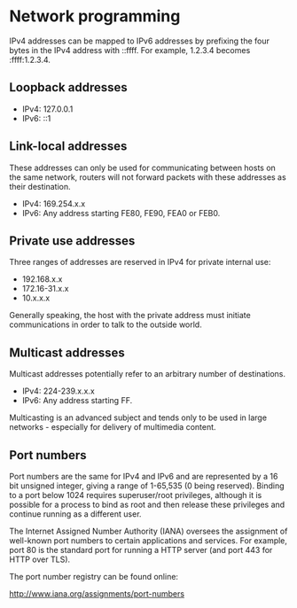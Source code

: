 Network programming
===================

IPv4 addresses can be mapped to IPv6 addresses by prefixing the four bytes in the IPv4 address with ::ffff. For example, 1.2.3.4 becomes :ffff:1.2.3.4.

Loopback addresses
------------------

 * IPv4: 127.0.0.1
 * IPv6: ::1

Link-local addresses
--------------------

These addresses can only be used for communicating between hosts on the same network, routers will not forward packets with these addresses as their destination.

 * IPv4: 169.254.x.x
 * IPv6: Any address starting FE80, FE90, FEA0 or FEB0.

Private use addresses
---------------------

Three ranges of addresses are reserved in IPv4 for private internal use:

 * 192.168.x.x
 * 172.16-31.x.x
 * 10.x.x.x

Generally speaking, the host with the private address must initiate communications in order to talk to the outside world.

Multicast addresses
-------------------

Multicast addresses potentially refer to an arbitrary number of destinations.

 * IPv4: 224-239.x.x.x
 * IPv6: Any address starting FF.

Multicasting is an advanced subject and tends only to be used in large networks - especially for delivery of multimedia content.

Port numbers
------------

Port numbers are the same for IPv4 and IPv6 and are represented by a 16 bit unsigned integer, giving a range of 1-65,535 (0 being reserved). Binding to a port below 1024 requires superuser/root privileges, although it is possible for a process to bind as root and then release these privileges and continue running as a different user.

The Internet Assigned Number Authority (IANA) oversees the assignment of well-known port numbers to certain applications and services. For example, port 80 is the standard port for running a HTTP server (and port 443 for HTTP over TLS).

The port number registry can be found online:

http://www.iana.org/assignments/port-numbers
